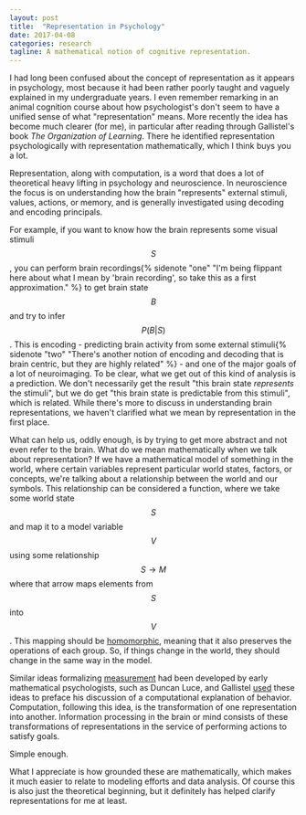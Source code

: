 ```yaml
---
layout: post
title:  "Representation in Psychology"
date: 2017-04-08
categories: research
tagline: A mathematical notion of cognitive representation.
---
```


I had long been confused about the concept of representation as it appears in psychology, most because it had been rather poorly taught and vaguely explained in my undergraduate years. I even remember remarking in an animal cognition course about how psychologist's don't seem to have a unified sense of what "representation" means. More recently the idea has become much clearer (for me), in particular after reading through Gallistel's book *The Organization of Learning*. There he identified representation psychologically with representation mathematically, which I think buys you a lot.

Representation, along with computation, is a word that does a lot of theoretical heavy lifting in psychology and neuroscience. In neuroscience the focus is on understanding how the brain "represents" external stimuli, values, actions, or memory, and is generally investigated using decoding and encoding principals.

For example, if you want to know how the brain represents some visual stimuli $$ S $$, you can perform brain recordings{% sidenote "one" "I'm being flippant here about what I mean by 'brain recording', so take this as a first approximation." %} to get brain state $$ B $$ and try to infer $$ P(B | S) $$. This is encoding - predicting brain activity from some external stimuli{% sidenote "two" "There's another notion of encoding and decoding that is brain centric, but they are highly related" %} - and one of the major goals of a lot of neuroimaging. To be clear, what we get out of this kind of analysis is a prediction. We don't necessarily get the result "this brain state *represents* the stimuli", but we do get "this brain state is predictable from this stimuli", which is related. While there's more to discuss in understanding brain representations, we haven't clarified what we mean by representation in the first place.

What can help us, oddly enough, is by trying to get more abstract and not even refer to the brain. What do we mean mathematically when we talk about representation? If we have a mathematical model of something in the world, where certain variables represent particular world states, factors, or concepts, we're talking about a relationship between the world and our symbols. This relationship can be considered a function, where we take some world state $$ S $$ and map it to a model variable $$ V $$ using some relationship $$ S \rightarrow M $$ where that arrow maps elements from $$ S $$ into $$ V $$. This mapping should be [homomorphic](https://en.wikipedia.org/wiki/Homomorphism), meaning that it also preserves the operations of each group. So, if things change in the world, they should change in the same way in the model.

Similar ideas formalizing [measurement](http://suppes-corpus.stanford.edu/articles/mpm/382.pdf) had been developed by early mathematical psychologists, such as Duncan Luce, and Gallistel [used](http://www.annualreviews.org/doi/abs/10.1146/annurev.ps.40.020189.001103?journalCode=psych) these ideas to preface his discussion of a computational explanation of behavior. Computation, following this idea, is the transformation of one representation into another. Information processing in the brain or mind consists of these transformations of representations in the service of performing actions to satisfy goals.

Simple enough.

What I appreciate is how grounded these are mathematically, which makes it much easier to relate to modeling efforts and data analysis. Of course this is also just the theoretical beginning, but it definitely has helped clarify representations for me at least.
